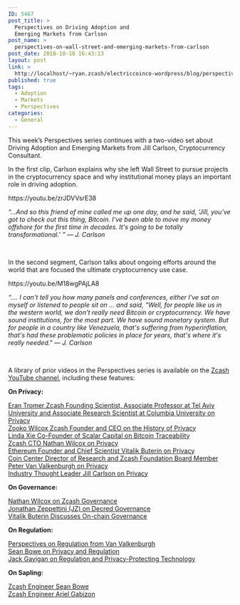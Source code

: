 ```yaml
---
ID: 5467
post_title: >
  Perspectives on Driving Adoption and
  Emerging Markets from Carlson
post_name: >
  perspectives-on-wall-street-and-emerging-markets-from-carlson
post_date: 2018-10-18 16:43:13
layout: post
link: >
  http://localhost/~ryan.zcash/electriccoinco-wordpress/blog/perspectives-on-wall-street-and-emerging-markets-from-carlson/
published: true
tags:
  - Adoption
  - Markets
  - Perspectives
categories:
  - General
---
```

<!-- wp:paragraph -->
<p>This week’s Perspectives series continues with a two-video set about Driving Adoption and Emerging Markets from Jill Carlson, Cryptocurrency Consultant.</p>
<!-- /wp:paragraph -->

<!-- wp:paragraph -->
<p>In the first clip, Carlson explains why she left Wall Street to pursue projects in the cryptocurrency space and why institutional money plays an important role in driving adoption.</p>
<!-- /wp:paragraph -->

<!-- wp:core-embed/youtube {"url":"https://youtu.be/zrJDVVsrE38","type":"video","providerNameSlug":"youtube"} -->
<p>https://youtu.be/zrJDVVsrE38</p>
<!-- /wp:core-embed/youtube -->

<!-- wp:paragraph -->
<p><em>“...And so this friend of mine called me up one day, and he said, ‘Jill, you've got to check out this thing, Bitcoin. I've been able to move my money offshore for the first time in decades. It's going to be totally transformational.’ ”&nbsp;— J. Carlson</em></p>
<!-- /wp:paragraph -->

<!-- wp:paragraph -->
<p>&nbsp;</p>
<!-- /wp:paragraph -->

<!-- wp:paragraph -->
<p>In the second segment, Carlson talks about ongoing efforts around the world that are focused the ultimate cryptocurrency use case.</p>
<!-- /wp:paragraph -->

<!-- wp:core-embed/youtube {"url":"https://youtu.be/M18wgPAjLA8","type":"video","providerNameSlug":"youtube"} -->
<p>https://youtu.be/M18wgPAjLA8</p>
<!-- /wp:core-embed/youtube -->

<!-- wp:paragraph -->
<p><em>“.... I can't tell you how many panels and conferences, either I've sat on myself or listened to people sit on … and said, "Well, for people like us in the western world, we don't really need Bitcoin or cryptocurrency. We have sound institutions, for the most part. We have sound monetary system. But for people in a country like Venezuela, that's suffering from hyperinflation, that's had these problematic policies in place for years, that's where it's really needed." — J. Carlson</em></p>
<!-- /wp:paragraph -->

<!-- wp:paragraph -->
<p>&nbsp;</p>
<!-- /wp:paragraph -->

<!-- wp:paragraph -->
<p>A library of prior videos in the Perspectives series is available on the <a href="https://www.youtube.com/playlist?list=PLVm6KZ09QEQw3EvlfI-NcZUJ5NzFUyqxY">Zcash YouTube channel</a>, including these features:</p>
<!-- /wp:paragraph -->

<!-- wp:paragraph -->
<p><strong>On Privacy:</strong></p>
<!-- /wp:paragraph -->

<!-- wp:paragraph -->
<p><a href="https://youtu.be/qRypm80AOmM">Eran Tromer Zcash Founding Scientist, Associate Professor at Tel Aviv University and Associate Research Scientist at Columbia University on Privacy</a><br><a href="https://youtu.be/F92QSYIpSCk">Zooko Wilcox Zcash Founder and CEO on the History of Privacy</a><br><a href="https://youtu.be/4lI1s3rLPDo">Linda Xie Co-Founder of Scalar Capital on Bitcoin Traceability</a><br><a href="https://youtu.be/xyNbW5Mdhrw">Zcash CTO Nathan Wilcox on Privacy</a><br><a href="https://youtu.be/gcV9KlnW-dc">Ethereum Founder and Chief Scientist Vitalik Buterin on Privacy</a><br><a href="https://youtu.be/ATOSViH5YjY">Coin Center Director of Research and Zcash Foundation Board Member Peter Van Valkenburgh on Privacy</a><br><a href="https://youtu.be/yDm2XGrGIDQ">Industry Thought Leader Jill Carlson on Privacy</a></p>
<!-- /wp:paragraph -->

<!-- wp:paragraph -->
<p><strong>On Governance:</strong></p>
<!-- /wp:paragraph -->

<!-- wp:paragraph -->
<p><a href="https://youtu.be/CaRgCsreBDU">Nathan Wilcox on Zcash Governance<br></a><a href="https://youtu.be/0q6j5Kcogwc">Jonathan Zeppettini (JZ) on Decred Governance</a><br><a href="https://youtu.be/w-CH_5il9aU">Vitalik Buterin Discusses On-chain Governance</a></p>
<!-- /wp:paragraph -->

<!-- wp:paragraph -->
<p><strong>On Regulation:</strong></p>
<!-- /wp:paragraph -->

<!-- wp:paragraph -->
<p><a href="https://z.cash/blog/perspectives-on-regulation-from-van-valkenburgh/">Perspectives on Regulation from Van Valkenburgh</a><br><a href="https://youtu.be/jKjssvbYGCA">Sean Bowe on Privacy and Regulation</a><br><a href="https://youtu.be/o7gs4f8noHc">Jack Gavigan on Regulation and Privacy-Protecting Technology</a></p>
<!-- /wp:paragraph -->

<!-- wp:paragraph -->
<p><strong>On Sapling:</strong></p>
<!-- /wp:paragraph -->

<!-- wp:paragraph -->
<p><a href="https://youtu.be/KECoajyj8v8">Zcash Engineer Sean Bowe</a><br><a href="https://youtu.be/zPFhr546oYc">Zcash Engineer Ariel Gabizon</a></p>
<!-- /wp:paragraph -->